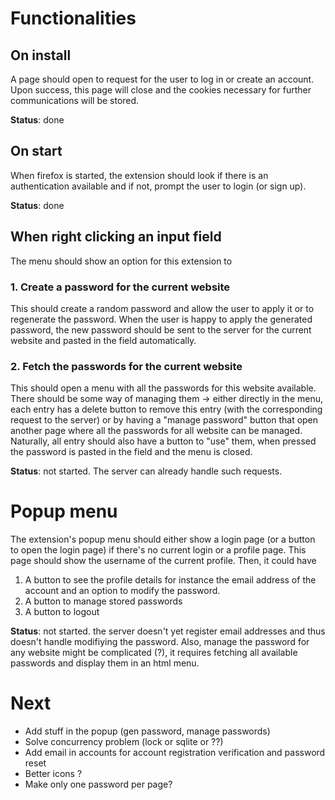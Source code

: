 # Functionalities

## On install
A page should open to request for the user to log in or create an account. Upon success, this page will close and the cookies necessary for further communications will be stored.

**Status**: done

## On start
When firefox is started, the extension should look if there is an authentication available and if not, prompt the user to login (or sign up).

**Status**: done

## When right clicking an input field
The menu should show an option for this extension to 

### 1. Create a password for the current website
This should create a random password and allow the user to apply it or to regenerate the password. When the user is happy to apply the generated password, the 
new password should be sent to the server for the current website and pasted in the field automatically.

### 2. Fetch the passwords for the current website 
This should open a menu with all the passwords for this website available. There should be some way of managing them -> either directly in the menu, each entry has a delete button to remove this entry (with the corresponding request to the server) or by having a "manage password" button that open another page where all the passwords for all website can be managed. Naturally, all entry should also have a button to "use" them, when pressed the password is pasted in the field and the menu is closed.

**Status**:  not started. The server can already handle such requests.

# Popup menu
The extension's popup menu should either show a login page (or a button to open the login page) if there's no current login or a profile page. This page should show the username of the current profile. 
Then, it could have

1. A button to see the profile details for instance the email address of the account and an option to modify the password.
2. A button to manage stored passwords
3. A button to logout

**Status**: not started. the server doesn't yet register email addresses and thus doesn't handle modifiying the password. Also, manage the password for any website might be complicated (?), it requires fetching all available passwords and display them in an html menu.



# Next

- Add stuff in the popup (gen password, manage passwords)
- Solve concurrency problem (lock or sqlite or ??)
- Add email in accounts for account registration verification and password reset
- Better icons ?
- Make only one password per page?